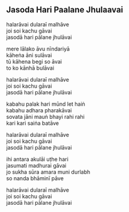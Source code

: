 ## Jasoda Hari Paalane Jhulaavai


halarāvai dularaī malhāve  
joi soi kachu gāvai  
jasodā hari pālane jhulāvai

mere lālako āvu nīndariyā  
kāheṅa āni sulāvai  
tū kāhena begi so āvai  
to ko kānhā bulāvai

halarāvai dularaī malhāve  
joi soi kachu gāvai  
jasodā hari pālane jhulāvai

kabahu palak hari mūnd let haiṅ  
kabahu adhara pharakāvai  
sovata jāni mauṅ bhayi rahi rahi  
kari kari saiṅa batāve

halarāvai dularaī malhāve  
joi soi kachu gāvai  
jasodā hari pālane jhulāvai

ihi antara akulāi uṭhe hari  
jasumati madhurai gāvai  
jo sukha sūra amara muni durlabh  
so nanda bhāminī pāve

halarāvai dularaī malhāve  
joi soi kachu gāvai  
jasodā hari pālane jhulāvai

